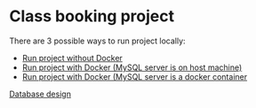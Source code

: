 # Class booking project

There are 3 possible ways to run project locally:
- [Run project without Docker](docs/local_run.md)
- [Run project with Docker (MySQL server is on host machine)](docs/docker_mysql_on_host_machine.md)
- [Run project with Docker (MySQL server is a docker container](docs/docker.md)

[Database design](docs/db-design.md)
